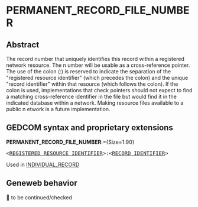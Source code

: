 ﻿# PERMANENT_RECORD_FILE_NUMBER
## Abstract
The record number that uniquely identifies this record within a registered network resource. The
n umber will be usable as a cross-reference pointer. The use of the colon (:) is reserved to indicate the
separation of the "registered resource identifier" (which precedes the colon) and the unique "record
identifier" within that resource (which follows the colon). If the colon is used, implementations that
check pointers should not expect to find a matching cross-reference identifier in the file but
would find it in the indicated database within a network. Making resource files available to a public
n etwork is a future implementation.


## GEDCOM syntax and proprietary extensions

**PERMANENT_RECORD_FILE_NUMBER**:={Size=1:90}
<pre>
&lt;<a href=Ged.REGISTERED_RESOURCE_IDENTIFIER.md>REGISTERED_RESOURCE_IDENTIFIER</a>&gt;:&lt;<a href=Ged.RECORD_IDENTIFIER.md>RECORD_IDENTIFIER</a>&gt;
</pre>
Used in <a href=Ged.INDIVIDUAL_RECORD.md>INDIVIDUAL_RECORD</a><br />


## Geneweb behavior



🚧 to be continued/checked


